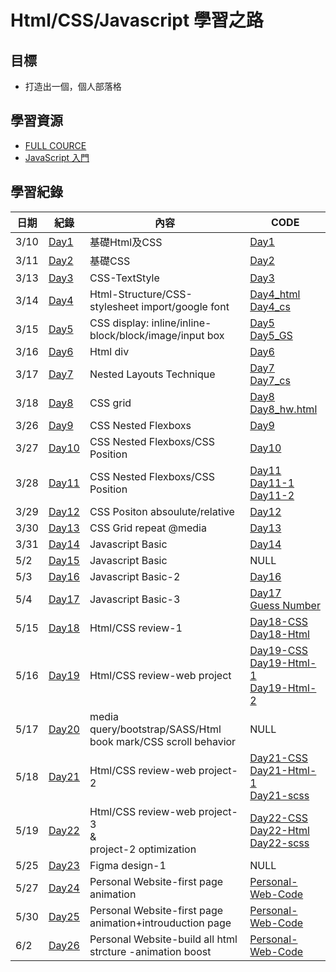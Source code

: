 # Html/CSS/Javascript 學習之路

## 目標
* 打造出一個，個人部落格

## 學習資源
* [FULL COURCE](https://www.youtube.com/watch?v=G3e-cpL7ofc&list=WL&index=3&t=4381s)
* [JavaScript 入門](https://www.youtube.com/watch?v=1pYtVwIAvhY&t=135s)

## 學習紀錄
|日期|紀錄|內容|CODE|
|-|-|-|-|
|3/10|[Day1](NOTES/Day1.md)|基礎Html及CSS|[Day1](CODES/Day1.html)|
|3/11|[Day2](NOTES/Day2.md)|基礎CSS|[Day2](CODES/Day2.html)|
|3/13|[Day3](NOTES/Day3.md)|CSS-TextStyle|[Day3](CODES/Day3.html)|
|3/14|[Day4](NOTES/Day4.md)|Html-Structure/CSS-stylesheet import/google font|[Day4_html](CODES/Day4.html)<br>[Day4_cs](CODES/Day4.css)|
|3/15|[Day5](NOTES/Day5.md)|CSS display: inline/inline-block/block/image/input box|[Day5](CODES/Day5.html)<br>[Day5_GS](CODES/Day5_GS.html)|
|3/16|[Day6](NOTES/Day6.md)|Html div|[Day6](CODES/Day6.html)|
|3/17|[Day7](NOTES/Day7.md)|Nested Layouts Technique|[Day7](CODES/Day7.html)<br>[Day7_cs](CODES/Day7.css)|
|3/18|[Day8](NOTES/Day8.md)|CSS grid|[Day8](CODES/Day8.html)<br>[Day8_hw.html](CODES/Day8_hw.html)|
|3/26|[Day9](NOTES/Day9.md)|CSS Nested Flexboxs|[Day9](CODES/Day9.html)|
|3/27|[Day10](NOTES/Day10.md)|CSS Nested Flexboxs/CSS Position|[Day10](CODES/Day10.html)|
|3/28|[Day11](NOTES/Day11.md)|CSS Nested Flexboxs/CSS Position|[Day11](CODES/Day11.html)<br>[Day11-1](CODES/Day11-hw.html)<br>[Day11-2](CODES/Day11-hw-2.html)|
|3/29|[Day12](NOTES/Day12.md)|CSS Positon absoulute/relative|[Day12](CODES/Day12.html)|
|3/30|[Day13](NOTES/Day13.md)|CSS Grid repeat @media|[Day13](CODES/Day13.html)|
|3/31|[Day14](NOTES/Day14.md)|Javascript Basic|[Day14](CODES/Day14.js)|
|5/2|[Day15](NOTES/Day15.md)|Javascript Basic|NULL|
|5/3|[Day16](NOTES/Day16.md)|Javascript Basic-2|[Day16](CODES/Day16.js)|
|5/4|[Day17](NOTES/Day17.md)|Javascript Basic-3|[Day17](CODES/Day17_js_practice.js)<br>[Guess Number](CODES/Day17_guessnumber.js)|
|5/15|[Day18](NOTES/Day18.md)|Html/CSS review-1|[Day18-CSS](CODES/Day18_css.css)<br>[Day18-Html](CODES/Day18_html.html)|
|5/16|[Day19](NOTES/Day19.md)|Html/CSS review-web project|[Day19-CSS](CODES/Day19_css.css)<br>[Day19-Html-1](CODES/Day19_html_1.html)<br>[Day19-Html-2](CODES/Day19_html_2.html)|
|5/17|[Day20](NOTES/Day20.md)|media query/bootstrap/SASS/Html book mark/CSS scroll behavior|NULL|
|5/18|[Day21](NOTES/Day21.md)|Html/CSS review-web project-2|[Day21-CSS](CODES/Day21_css.css)<br>[Day21-Html-1](CODES/Day21_html_1.html)<br>[Day21-scss](CODES/Day21_scss.scss)|
|5/19|[Day22](NOTES/Day22.md)|Html/CSS review-web project-3 <br>&<br> project-2 optimization|[Day22-CSS](CODES/Day22_css.css)<br>[Day22-Html](CODES/Day22_html.html)<br>[Day22-scss](CODES/Day22_scss.scss)|
|5/25|[Day23](NOTES/Day23.md)|Figma design-1|NULL|NULL|
|5/27|[Day24](NOTES/Day24.md)|Personal Website-first page animation|[Personal-Web-Code](Personal_Website)|
|5/30|[Day25](NOTES/Day25.md)|Personal Website-first page animation+introuduction page|[Personal-Web-Code](Personal_Website)|
|6/2|[Day26](NOTES/Day26.md)|Personal Website-build all html strcture -animation boost|[Personal-Web-Code](Personal_Website)|
